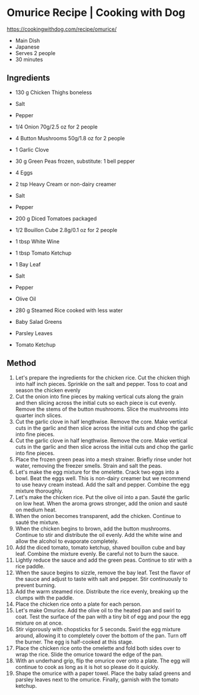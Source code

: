 # Omurice Recipe | Cooking with Dog
https://cookingwithdog.com/recipe/omurice/

* Main Dish
* Japanese
* Serves 2 people
* 30 minutes

## Ingredients

* 130 g Chicken Thighs boneless
* Salt
* Pepper
* 1/4 Onion 70g/2.5 oz for 2 people
* 4 Button Mushrooms 50g/1.8 oz for 2 people
* 1 Garlic Clove
* 30 g Green Peas frozen, substitute: 1 bell pepper

* 4 Eggs
* 2 tsp Heavy Cream or non-dairy creamer
* Salt
* Pepper

* 200 g Diced Tomatoes packaged
* 1/2 Bouillon Cube 2.8g/0.1 oz for 2 people
* 1 tbsp White Wine
* 1 tbsp Tomato Ketchup
* 1 Bay Leaf
* Salt
* Pepper
* Olive Oil

* 280 g Steamed Rice cooked with less water
* Baby Salad Greens
* Parsley Leaves
* Tomato Ketchup

## Method

1. Let's prepare the ingredients for the chicken rice. Cut the chicken thigh into half inch pieces. Sprinkle on the salt and pepper. Toss to coat and season the chicken evenly
2. Cut the onion into fine pieces by making vertical cuts along the grain and then slicing across the initial cuts so each piece is cut evenly. Remove the stems of the button mushrooms. Slice the mushrooms into quarter inch slices.
3. Cut the garlic clove in half lengthwise. Remove the core. Make vertical cuts in the garlic and then slice across the initial cuts and chop the garlic into fine pieces.
4. Cut the garlic clove in half lengthwise. Remove the core. Make vertical cuts in the garlic and then slice across the initial cuts and chop the garlic into fine pieces.
5. Place the frozen green peas into a mesh strainer. Briefly rinse under hot water, removing the freezer smells. Strain and salt the peas.
6. Let's make the egg mixture for the omelette. Crack two eggs into a bowl. Beat the eggs well. This is non-dairy creamer but we recommend to use heavy cream instead. Add the salt and pepper. Combine the egg mixture thoroughly.
7. Let's make the chicken rice. Put the olive oil into a pan. Sauté the garlic on low heat. When the aroma grows stronger, add the onion and sauté on medium heat.
8. When the onion becomes transparent, add the chicken. Continue to sauté the mixture.
9. When the chicken begins to brown, add the button mushrooms. Continue to stir and distribute the oil evenly. Add the white wine and allow the alcohol to evaporate completely.
10. Add the diced tomato, tomato ketchup, shaved bouillon cube and bay leaf. Combine the mixture evenly. Be careful not to burn the sauce.
11. Lightly reduce the sauce and add the green peas. Continue to stir with a rice paddle.
12. When the sauce begins to sizzle, remove the bay leaf. Test the flavor of the sauce and adjust to taste with salt and pepper. Stir continuously to prevent burning.
13. Add the warm steamed rice. Distribute the rice evenly, breaking up the clumps with the paddle.
14. Place the chicken rice onto a plate for each person.
15. Let's make Omurice. Add the olive oil to the heated pan and swirl to coat. Test the surface of the pan with a tiny bit of egg and pour the egg mixture on at once.
16. Stir vigorously with chopsticks for 5 seconds. Swirl the egg mixture around, allowing it to completely cover the bottom of the pan. Turn off the burner. The egg is half-cooked at this stage.
17. Place the chicken rice onto the omelette and fold both sides over to wrap the rice. Slide the omurice toward the edge of the pan.
18. With an underhand grip, flip the omurice over onto a plate. The egg will continue to cook as long as it is hot so please do it quickly.
19. Shape the omurice with a paper towel. Place the baby salad greens and parsley leaves next to the omurice. Finally, garnish with the tomato ketchup.



[Omurice オムライス]: https://www.youtube.com/watch?v=bcJlmhoYNfI
